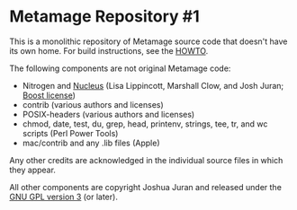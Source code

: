 Metamage Repository #1
======================

This is a monolithic repository of Metamage source code that doesn't have its own home.  For build instructions, see the [HOWTO][].

The following components are not original Metamage code:

* Nitrogen and [Nucleus][] (Lisa Lippincott, Marshall Clow, and Josh Juran; [Boost license][])
* contrib (various authors and licenses)
* POSIX-headers (various authors and licenses)
* chmod, date, test, du, grep, head, printenv, strings, tee, tr, and wc scripts (Perl Power Tools)
* mac/contrib and any .lib files (Apple)

Any other credits are acknowledged in the individual source files in which they appear.

All other components are copyright Joshua Juran and released under the [GNU GPL version 3][GPL] (or later).

[HOWTO]:  <HOWTO.md>

[Nucleus]:  <base/nucleus/README.md>

[GPL]:  <GPLv3.txt>
[Boost license]:  <contrib/boost/LICENSE_1_0.txt>

